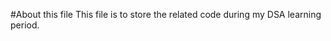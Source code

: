 #About this file
This file is to store the related code during my DSA learning period.

<!---
AlexWongHK/AlexWongHK is a ✨ special ✨ repository because its `README.md` (this file) appears on your GitHub profile.
You can click the Preview link to take a look at your changes.
--->
